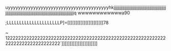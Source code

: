 uyyyyyyyyyyyyyyyyyyyyyyyyyyyyyyyyyyyyyyyyhkjjjjjjjjjjjjjjjjjjjjjjjjjjjjjjjjjjjjjjjjjjjjjjjjjjjjjjjjjjjjjjjjjjjjjjjjjjjjjjjjjjjjjjjjjjjjjjjjjjjjjjjjjjjjjjjq																	wwwwwwwwwwwwa90																																										


















;LLLLLLLLLLLLLLLLLLLLLP]\=[[[[[[[[[[[[[[[[[[[[[[78



~														1222222222222222222222222222222222222222222222222222222222222222222222222222222`]]]]]]]]]]]]]]]]]]]]]]